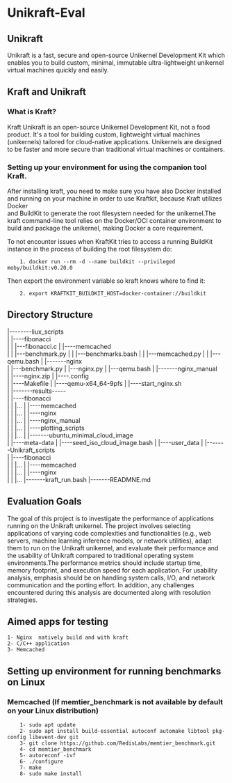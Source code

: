 # Unikraft-Eval

## Unikraft
Unikraft is a fast, secure and open-source Unikernel Development Kit which enables you to build custom, minimal, immutable ultra-lightweight unikernel virtual machines quickly and easily.


## Kraft and Unikraft
### What is Kraft?
Kraft Unikraft is an open-source Unikernel Development Kit, not a food product. It's a tool for building custom, lightweight virtual machines (unikernels) tailored for cloud-native applications. Unikernels are designed to be faster and more secure than traditional virtual machines or containers. 

### Setting up your environment for using the companion tool Kraft.
After installing kraft, you need to make sure you have also Docker installed and running on your machine in order to use Kraftkit, because Kraft utilizes Docker    
and BuildKit to generate the root filesystem needed for the unikernel.The kraft command-line tool relies on the Docker/OCI container environment to build and package the unikernel, making Docker a core requirement. 

To not encounter issues when KraftKit tries to access a running BuildKit instance in the process of building the root filesystem do:

        1. docker run --rm -d --name buildkit --privileged moby/buildkit:v0.20.0
Then export the environment variable so kraft knows where to find it:

        2. export KRAFTKIT_BUILDKIT_HOST=docker-container://buildkit

## Directory Structure
|--------liux_scripts\
|                     |----fibonacci\
|                     |              |---fibonacci.c
|                     |----memcached\
|                     |             |---benchmark.py
|                     |             |---benchmarks.bash
|                     |             |---memcached.py
|                     |             |---qemu.bash
|                     |-------nginx\
|                                   |---benchmark.py
|                                   |---nginx.py
|                                   |---qemu.bash                                  |
|-------nginx_manual\
|                    |----nginx.zip
|                    |----.config   
|                    |----Makefile
|                    |----qemu-x64_64-9pfs
|                    |----start_nginx.sh  
|
|-------results-----\
|                    |----fibonacci\
|                    |              |...
|                    |----memcached\
|                    |              |...
|                    |----nginx\
|                    |              |...
|                    |----nginx_manual\
|                    |              |...
|                    |----plotting_scripts\
|                    |              |...
|
|-------ubuntu_minimal_cloud_image\
|                                  |----meta-data
|                                  |----seed_iso_cloud_image.bash
|                                  |----user_data
|
|-------Unikraft_scripts\
|                        |----fibonacci\
|                        |              |...
|                        |----memcached\
|                        |              |...
|                        |----nginx\
|                        |          |...
|-------kraft_run.bash
|-------READMNE.md




## Evaluation Goals

The goal of this project is to investigate the performance of applications running on the Unikraft unikernel. The project involves selecting applications of varying code complexities and functionalities (e.g., web servers, machine learning inference models, or network utilities), adapt them to run on the Unikraft unikernel, and evaluate their performance and the usability of Unikraft compared to traditional operating system environments.The performance metrics should include startup time, memory footprint, and execution speed for each application. For usability analysis, emphasis should be on handling system calls, I/O, and network communication and the porting effort. In addition, any challenges encountered during this analysis are documented along with resolution strategies.

## Aimed apps for testing
    1- Nginx  natively build and with kraft
    2- C/C++ application
    3- Memcached

## Setting up environment for running benchmarks on Linux
### Memcached (If memtier_benchmark is not available by default on your Linux distribution)
        1- sudo apt update
        2- sudo apt install build-essential autoconf automake libtool pkg-config libevent-dev git
        3- git clone https://github.com/RedisLabs/memtier_benchmark.git
        4- cd memtier_benchmark
        5- autoreconf -ivf
        6- ./configure
        7- make
        8- sudo make install
